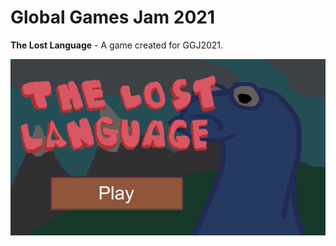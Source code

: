 # Global Games Jam 2021
**The Lost Language** - A game created for GGJ2021. 

![](readme/Splash.png)
